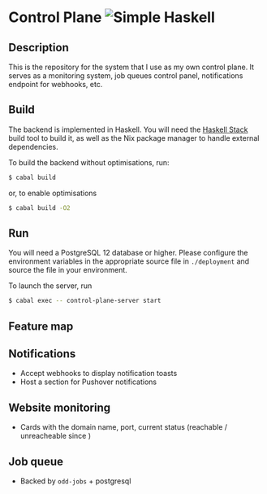 # Control Plane ![Simple Haskell][Simple Haskell]

## Description

This is the repository for the system that I use as my own control plane. It serves as a monitoring system, job queues control panel,
notifications endpoint for webhooks, etc.

## Build 

The backend is implemented in Haskell. You will need the [Haskell Stack](https://docs.haskellstack.org/en/stable/README/) build tool
to build it, as well as the Nix package manager to handle external dependencies.

To build the backend without optimisations, run:

```bash
$ cabal build
```

or, to enable optimisations

```bash
$ cabal build -O2
```

## Run

You will need a PostgreSQL 12 database or higher.
Please configure the environment variables in the appropriate source file in `./deployment`
and source the file in your environment.

To launch the server, run 

```bash
$ cabal exec -- control-plane-server start
```

## Feature map

## Notifications

* Accept webhooks to display notification toasts
* Host a section for Pushover notifications

## Website monitoring

* Cards with the domain name, port, current status (reachable / unreacheable since <timestamp>)

## Job queue

* Backed by `odd-jobs` + postgresql

[Simple Haskell]: https://www.simplehaskell.org/badges/badge2.svg
